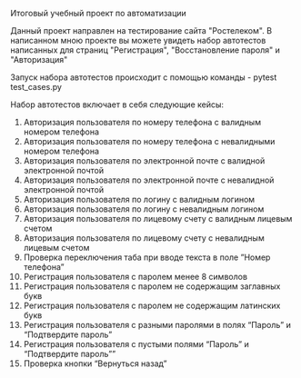 Итоговый учебный проект по автоматизации

Данный проект направлен на тестирование сайта "Ростелеком". В написанном мною проекте вы можете увидеть набор автотестов написанных для страниц "Регистрация", "Восстановление пароля" и "Авторизация"

Запуск набора автотестов происходит с помощью команды - pytest test_cases.py

Набор автотестов включает в себя следующие кейсы:
1. Авторизация пользователя по номеру телефона с валидным номером телефона
2. Авторизация пользователя по номеру телефона с невалидными номером телефона
3. Авторизация пользователя по электронной почте с валидной электронной почтой
4. Авторизация пользователя по электронной почте с невалидной электронной почтой
5. Авторизация пользователя по логину с валидным логином
6. Авторизация пользователя по логину с невалидным логином
7. Авторизация пользователя по лицевому счету с валидным лицевым счетом
8. Авторизация пользователя по лицевому счету с невалидным лицевым счетом
9. Проверка переключения таба при вводе текста в поле  ”Номер телефона”
10. Регистрация пользователя с паролем менее 8 символов
11. Регистрация пользователя с паролем не содержащим заглавных букв
12. Регистрация пользователя с паролем не содержащим латинских букв
13. Регистрация пользователя с разными паролями в полях “Пароль” и “Подтвердите пароль”
14. Регистрация пользователя с пустыми полями “Пароль” и “Подтвердите пароль””
15. Проверка кнопки “Вернуться назад”
